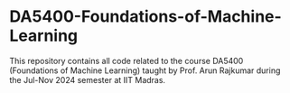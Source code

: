 # DA5400-Foundations-of-Machine-Learning
This repository contains all code related to the course DA5400 (Foundations of Machine Learning) taught by Prof. Arun Rajkumar during the Jul-Nov 2024 semester at IIT Madras.

